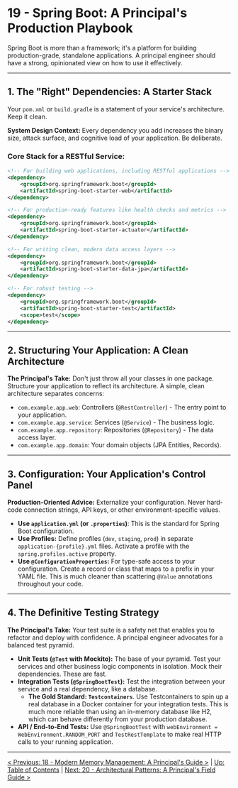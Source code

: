 # 19 - Spring Boot: A Principal's Production Playbook

Spring Boot is more than a framework; it's a platform for building production-grade, standalone applications. A principal engineer should have a strong, opinionated view on how to use it effectively.

---

## 1. The "Right" Dependencies: A Starter Stack

Your `pom.xml` or `build.gradle` is a statement of your service's architecture. Keep it clean.

**System Design Context:** Every dependency you add increases the binary size, attack surface, and cognitive load of your application. Be deliberate.

### Core Stack for a RESTful Service:
```xml
<!-- For building web applications, including RESTful applications -->
<dependency>
    <groupId>org.springframework.boot</groupId>
    <artifactId>spring-boot-starter-web</artifactId>
</dependency>

<!-- For production-ready features like health checks and metrics -->
<dependency>
    <groupId>org.springframework.boot</groupId>
    <artifactId>spring-boot-starter-actuator</artifactId>
</dependency>

<!-- For writing clean, modern data access layers -->
<dependency>
    <groupId>org.springframework.boot</groupId>
    <artifactId>spring-boot-starter-data-jpa</artifactId>
</dependency>

<!-- For robust testing -->
<dependency>
    <groupId>org.springframework.boot</groupId>
    <artifactId>spring-boot-starter-test</artifactId>
    <scope>test</scope>
</dependency>
```

---

## 2. Structuring Your Application: A Clean Architecture

**The Principal's Take:** Don't just throw all your classes in one package. Structure your application to reflect its architecture. A simple, clean architecture separates concerns:

*   `com.example.app.web`: Controllers (`@RestController`) - The entry point to your application.
*   `com.example.app.service`: Services (`@Service`) - The business logic.
*   `com.example.app.repository`: Repositories (`@Repository`) - The data access layer.
*   `com.example.app.domain`: Your domain objects (JPA Entities, Records).

---

## 3. Configuration: Your Application's Control Panel

**Production-Oriented Advice:** Externalize your configuration. Never hard-code connection strings, API keys, or other environment-specific values.

*   **Use `application.yml` (or `.properties`)**: This is the standard for Spring Boot configuration.
*   **Use Profiles:** Define profiles (`dev`, `staging`, `prod`) in separate `application-{profile}.yml` files. Activate a profile with the `spring.profiles.active` property.
*   **Use `@ConfigurationProperties`:** For type-safe access to your configuration. Create a record or class that maps to a prefix in your YAML file. This is much cleaner than scattering `@Value` annotations throughout your code.

---

## 4. The Definitive Testing Strategy

**The Principal's Take:** Your test suite is a safety net that enables you to refactor and deploy with confidence. A principal engineer advocates for a balanced test pyramid.

*   **Unit Tests (`@Test` with Mockito):** The base of your pyramid. Test your services and other business logic components in isolation. Mock their dependencies. These are fast.
*   **Integration Tests (`@SpringBootTest`):** Test the integration between your service and a real dependency, like a database.
    *   **The Gold Standard: `Testcontainers`**. Use Testcontainers to spin up a real database in a Docker container for your integration tests. This is much more reliable than using an in-memory database like H2, which can behave differently from your production database.
*   **API / End-to-End Tests:** Use `@SpringBootTest` with `webEnvironment = WebEnvironment.RANDOM_PORT` and `TestRestTemplate` to make real HTTP calls to your running application.

---
[< Previous: 18 - Modern Memory Management: A Principal's Guide >](./18-modern-memory-management.md) | [Up: Table of Contents](./README.md) | [Next: 20 - Architectural Patterns: A Principal's Field Guide >](./20-architectural-patterns.md)
